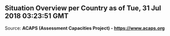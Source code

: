 ## Situation Overview per Country as of Tue, 31 Jul 2018 03:23:51 GMT

Source: **ACAPS (Assessment Capacities Project) - https://www.acaps.org**